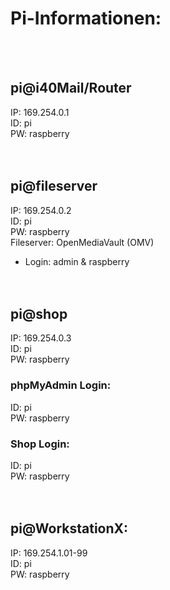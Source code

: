 # Pi-Informationen:
<br><br>

## pi@i40Mail/Router <br>
IP: 169.254.0.1 <br>
ID: pi <br>
PW: raspberry <br><br><br>
 
## pi@fileserver <br>
IP: 169.254.0.2 <br>
ID: pi <br>
PW: raspberry <br>
Fileserver: OpenMediaVault (OMV) <br>
 - Login: admin & raspberry <br><br><br>
  
## pi@shop <br>
IP: 169.254.0.3 <br>
ID: pi <br>
PW: raspberry <br>

### phpMyAdmin Login: <br>
ID: pi <br>
PW: raspberry <br>

### Shop Login: <br>
ID: pi <br>
PW: raspberry <br><br><br>

## pi@WorkstationX: <br>
IP: 169.254.1.01-99  <br> 
ID: pi  <br> 
PW: raspberry  <br><br><br>

